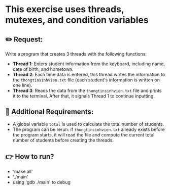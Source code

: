 # This exercise uses threads, mutexes, and condition variables

## ✏️ Request:
Write a program that creates 3 threads with the following functions:

- **Thread 1**: Enters student information from the keyboard, including name, date of birth, and hometown.  
- **Thread 2**: Each time data is entered, this thread writes the information to the `thongtinsinhvien.txt` file (each student's information is written on one line).  
- **Thread 3**: Reads the data from the `thongtinsinhvien.txt` file and prints it to the terminal. After that, it signals Thread 1 to continue inputting.

## 📌 Additional Requirements:
- A global variable `total` is used to calculate the total number of students.
- The program can be rerun: if `thongtinsinhvien.txt` already exists before the program starts, it will read the file and compute the current total number of students before creating the threads.

## 👉 How to run?
  - 'make all'
  - './main'
  - using 'gdb ./main' to debug
